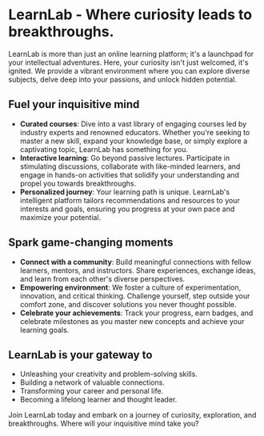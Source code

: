 # LearnLab - Where curiosity leads to breakthroughs.
LearnLab is more than just an online learning platform; it's a launchpad for your intellectual adventures. Here, your curiosity isn't just welcomed, it's ignited. We provide a vibrant environment where you can explore diverse subjects, delve deep into your passions, and unlock hidden potential.

## Fuel your inquisitive mind

* <b>Curated courses</b>: Dive into a vast library of engaging courses led by industry experts and renowned educators. Whether you're seeking to master a new skill, expand your knowledge base, or simply explore a captivating topic, LearnLab has something for you.
* <b>Interactive learning</b>: Go beyond passive lectures. Participate in stimulating discussions, collaborate with like-minded learners, and engage in hands-on activities that solidify your understanding and propel you towards breakthroughs.
* <b>Personalized journey</b>: Your learning path is unique. LearnLab's intelligent platform tailors recommendations and resources to your interests and goals, ensuring you progress at your own pace and maximize your potential.

## Spark game-changing moments

* <b>Connect with a community</b>: Build meaningful connections with fellow learners, mentors, and instructors. Share experiences, exchange ideas, and learn from each other's diverse perspectives.
* <b>Empowering environment</b>: We foster a culture of experimentation, innovation, and critical thinking. Challenge yourself, step outside your comfort zone, and discover solutions you never thought possible.
* <b>Celebrate your achievements</b>: Track your progress, earn badges, and celebrate milestones as you master new concepts and achieve your learning goals.

## LearnLab is your gateway to

* Unleashing your creativity and problem-solving skills.
* Building a network of valuable connections.
* Transforming your career and personal life.
* Becoming a lifelong learner and thought leader.

Join LearnLab today and embark on a journey of curiosity, exploration, and breakthroughs. Where will your inquisitive mind take you?